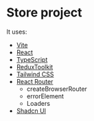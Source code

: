 # Store project

It uses:

- [Vite](https://vitejs.dev/)
- [React](https://reactjs.org/)
- [TypeScript](https://www.typescriptlang.org/)
- [ReduxToolkit](https://redux-toolkit.js.org/)
- [Tailwind CSS](https://tailwindcss.com/)
- [React Router](https://reactrouter.com/)
  - createBrowserRouter
  - errorElement
  - Loaders
- [Shadcn UI](https://ui.shadcn.com/)
